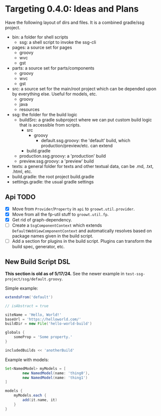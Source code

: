 # Targeting 0.4.0: Ideas and Plans

Have the following layout of dirs and files. It is a combined gradle/ssg project.
- bin: a folder for shell scripts
  - ssg: a shell script to invoke the ssg-cli
- pages: a source set for pages
  - groovy
  - wvc
  - gst
- parts: a source set for parts/components
  - groovy
  - wvc
  - gst
- src: a source set for the main/root project which can be depended upon by everything else. Useful for models, etc.
  - groovy
  - java
  - resources
- ssg: the folder for the build logic
  - buildSrc: a gradle subproject where we can put custom build logic that is accessible from scripts.
    - src
      - groovy
        - default.ssg.groovy: the 'default' build, which production/preview/etc. can extend
    - build.gradle
  - production.ssg.groovy: a 'production' build
  - preview.ssg.groovy: a 'preview' build
- texts: a general folder for texts and other textual data, can be .md, .txt, .html, etc.
- build.gradle: the root project build.gradle
- settings.gradle: the usual gradle settings

## Api TODO
- [X] Move from `Provider`/`Property` in `api` to `groowt.util.provider`.
- [X] Move from all the fp-util stuff to `groowt.util.fp`.
- [X] Get rid of graph-dependency.
- [ ] Create a `SsgComponentContext` which extends `DefaultWebViewComponentContext` and automatically resolves based
  on package names given in the build script.
- [ ] Add a section for plugins in the build script. Plugins can transform the build spec, generator, etc.

## New Build Script DSL

**This section is old as of 5/17/24.** See the newer example in `test-ssg-project/ssg/default.groovy`. 

Simple example:
```groovy
extendsFrom('default')

// isAbstract = true

siteName = 'Hello, World!'
baseUrl = 'https://helloworld.com/'
buildDir = new File('hello-world-build')

globals {
    someProp = 'Some property.'
}

includedBuilds << 'anotherBuild'
```

Example with models:
```groovy
Set<NamedModel> myModels = [
        new NamedModel(name: 'thing0'),
        new NamedModel(name: 'thing1')
]

models {
    myModels.each {
        add(it.name, it)
    }
}
```

